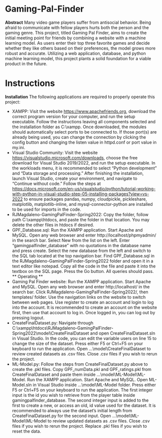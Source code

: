 # Gaming-Pal-Finder
**Abstract** 
Many video game players suffer from antisocial behavior. Being afraid to communicate with fellow players hurts both the person and the gaming genre. This project, titled Gaming Pal Finder, aims to create the initial meeting point for friends by combining a website with a machine learning model. As users enter their top three favorite games and decide whether they like others based on their preferences, the model grows more robust and accurate. Utilizing a web application, database, and python machine learning model, this project plants a solid foundation for a viable product in the future.

# Instructions
**Installation**
The following applications are required to properly operate this project:
- XAMPP: Visit the website https://www.apachefriends.org, download the correct program version for your computer, and run the setup executable. Follow the instructions leaving all components selected and the installation folder as C:\xampp. Once downloaded, the modules should automatically select ports to be connected to. If those port(s) are already being used, you can change the connection by clicking the config button and changing the listen value in httpd.conf or port value in my.ini.
- Visual Studio Community: Visit the website https://visualstudio.microsoft.com/downloads, choose the free download for Visual Studio 2019/2022, and run the setup executable. In the workloads menu, it is recommended to select “Python development” and “Data storage and processing.” After finishing the installation, launch Visual Studio, create your environment, and navigate to “Continue without code.” Follow the steps at https://docs.microsoft.com/en-us/visualstudio/python/tutorial-working-with-python-in-visual-studio-step-05-installing-packages?view=vs-2022 to ensure packages pandas, numpy, cloudpickle, pickleshare, matplotlib, matplotlib-inline, and mysql-connector-python are installed to be used for imports in the code.
- RJMagdaleno-GamingPalFinder-Spring2022: Copy the folder, follow path C:\xampp\htdocs, and paste the folder in that location. You may delete the other files in htdocs if desired. 
- GPF_Database.sql: Run the XAMPP application. Start Apache and MySQL. Open any web browser and enter http://localhost/phpmyadmin/ in the search bar. Select New from the list on the left. Enter “gamingpalfinder_database” with no quotations in the database name and press create. Select the new database from the left and switch to the SQL tab located at the top navigation bar. Find GPF_Database.sql in the RJMagdaleno-GamingPalFinder-Spring2022 folder and open it in a text editor like notepad. Copy all the code in the file and paste it into the textbox on the SQL page. Press the Go button. All queries should pass.
** Operating **
- Gaming Pal Finder website: Run the XAMPP application. Start Apache and MySQL. Open any web browser and enter http://localhost/ in the search bar. Click RJMagdaleno-GamingPalFinder-Spring2022/, then templates/ folder. Use the navigation links on the website to switch between web pages. Use register to create an account and login to log into the account. It is recommended to create an account on the website first, then use that account to log in. Once logged in, you can log out by pressing logout.
- CreateFinalDataset.py: Navigate through C:\xampp\htdocs\RJMagdaleno-GamingPalFinder-Spring2022\model\CreateFinalDataset and open CreateFinalDataset.sln in Visual Studio. In the code, you can edit the variable users on line 15 to change the size of the dataset. Press either F5 or Ctrl+F5 on your keyboard to run the application. Open …\model\CreateFinalDataset to review created datasets as .csv files. Close .csv files if you wish to rerun the project.
- ML-Model.py: Follow the steps from CreateFinalDataset.py above to create the .pkl files.  Copy GPF_numData.pkl and GPF_ratings.pkl from CreateFinalDataset and paste them inside …\model\ML-Model\ML-Model. Run the XAMPP application. Start Apache and MySQL. Open ML-Model.sln in Visual Studio inside …\model\ML-Model folder. Press either F5 or Ctrl+F5 on your keyboard to run the application. The first integer input is the id you wish to retrieve from the player table inside gamingpalfinder_database. The second integer input is added to the first to create a new, or access an old, id value used for the dataset. It is recommended to always use the dataset’s initial length from CreateFinalDataset.py for the second input. Open …\model\ML-Model\ML-Model to review updated datasets as .csv files. Close .csv files if you wish to rerun the project. Replace .pkl files if you wish to reset the data.
